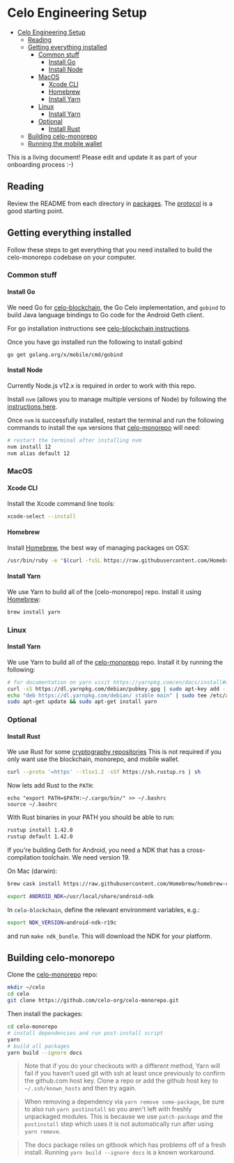 # Celo Engineering Setup

- [Celo Engineering Setup](#celo-engineering-setup)
  - [Reading](#reading)
  - [Getting everything installed](#getting-everything-installed)
    - [Common stuff](#common-stuff)
      - [Install Go](#install-go)
      - [Install Node](#install-node)
    - [MacOS](#macos)
      - [Xcode CLI](#xcode-CLI)
      - [Homebrew](#homebrew)
      - [Install Yarn](#install-yarn)
    - [Linux](#linux)
      - [Install Yarn](#install-yarn-1)
    - [Optional](#optional)
      - [Install Rust](#install-rust)
  - [Building celo-monorepo](#building-celo-monorepo)
  - [Running the mobile wallet](#running-the-mobile-wallet)

This is a living document! Please edit and update it as part of your onboarding process :-)

## Reading

Review the README from each directory in [packages](packages/). The [protocol](packages/protocol) is a good starting point.

## Getting everything installed

Follow these steps to get everything that you need installed to build the celo-monorepo codebase on your computer.

### Common stuff

#### Install Go

We need Go for [celo-blockchain](https://github.com/celo-org/celo-blockchain), the Go Celo implementation, and `gobind` to build Java language bindings to Go code for the Android Geth client.

For go installation instructions see [celo-blockchain instructions](https://github.com/celo-org/celo-blockchain#building-the-source).

Once you have go installed run the following to install gobind

`go get golang.org/x/mobile/cmd/gobind`


#### Install Node

Currently Node.js v12.x is required in order to work with this repo.

Install `nvm` (allows you to manage multiple versions of Node) by following the [instructions here](https://github.com/nvm-sh/nvm).

Once `nvm` is successfully installed, restart the terminal and run the following commands to install the `npm` versions that [celo-monorepo](https://github.com/celo-org/celo-monorepo) will need:

```bash
# restart the terminal after installing nvm
nvm install 12
nvm alias default 12
```

### MacOS

#### Xcode CLI

Install the Xcode command line tools:

```bash
xcode-select --install
```

#### Homebrew

Install [Homebrew](https://brew.sh/), the best way of managing packages on OSX:

```bash
/usr/bin/ruby -e "$(curl -fsSL https://raw.githubusercontent.com/Homebrew/install/master/install)"
```

#### Install Yarn

We use Yarn to build all of the [celo-monorepo] repo. Install it using [Homebrew](#homebrew):

```bash
brew install yarn
```

### Linux

#### Install Yarn

We use Yarn to build all of the [celo-monorepo](https://github.com/celo-org/celo-monorepo) repo. Install it by running the following:

```bash
# for documentation on yarn visit https://yarnpkg.com/en/docs/install#debian-stable
curl -sS https://dl.yarnpkg.com/debian/pubkey.gpg | sudo apt-key add -
echo "deb https://dl.yarnpkg.com/debian/ stable main" | sudo tee /etc/apt/sources.list.d/yarn.list
sudo apt-get update && sudo apt-get install yarn
```

### Optional

#### Install Rust

We use Rust for some [cryptography repositories](https://github.com/celo-org?q=&type=&language=rust) This is not
required if you only want use the blockchain, monorepo, and mobile wallet.

```bash
curl --proto '=https' --tlsv1.2 -sSf https://sh.rustup.rs | sh
```

Now lets add Rust to the `PATH`:

```
echo "export PATH=$PATH:~/.cargo/bin/" >> ~/.bashrc
source ~/.bashrc
```

With Rust binaries in your PATH you should be able to run:

```bash
rustup install 1.42.0
rustup default 1.42.0
```

If you're building Geth for Android, you need a NDK that has a cross-compilation toolchain. We need version 19.

On Mac (darwin):

```bash
brew cask install https://raw.githubusercontent.com/Homebrew/homebrew-cask/a39a95824122da8448dbeb0b0ca1dde78e5a793c/Casks/android-ndk.rb

export ANDROID_NDK=/usr/local/share/android-ndk
```

In `celo-blockchain`, define the relevant environment variables, e.g.:

```bash
export NDK_VERSION=android-ndk-r19c
```

and run `make ndk_bundle`. This will download the NDK for your platform.

## Building celo-monorepo

Clone the [celo-monorepo](https://github.com/celo-org/celo-monorepo) repo:

```bash
mkdir ~/celo
cd celo
git clone https://github.com/celo-org/celo-monorepo.git
```

Then install the packages:

```bash
cd celo-monorepo
# install dependencies and run post-install script
yarn
# build all packages
yarn build --ignore docs
```

> Note that if you do your checkouts with a different method, Yarn will fail if
> you haven’t used git with ssh at least once previously to confirm the
> github.com host key. Clone a repo or add the github host key to
> `~/.ssh/known_hosts` and then try again.

> When removing a dependency via `yarn remove some-package`, be sure to also run `yarn postinstall` so
> you aren't left with freshly unpackaged modules. This is because we use `patch-package`
> and the `postinstall` step which uses it is not automatically run after using `yarn remove`.

> The docs package relies on gitbook which has problems off of a fresh install. Running
> `yarn build --ignore docs` is a known workaround.